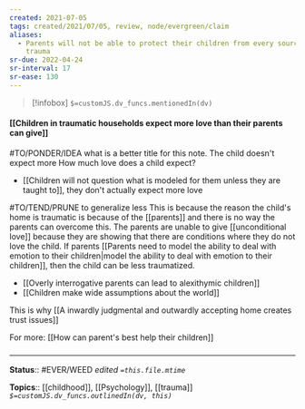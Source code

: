 ```yaml
---
created: 2021-07-05
tags: created/2021/07/05, review, node/evergreen/claim
aliases:
  - Parents will not be able to protect their children from every source of
    trauma
sr-due: 2022-04-24
sr-interval: 17
sr-ease: 130
---
```

> [!infobox]
`$=customJS.dv_funcs.mentionedIn(dv)`

#### [[Children in traumatic households expect more love than their parents can give]] 

#TO/PONDER/IDEA what is a better title for this note. The child doesn't expect more
How much love does a child expect?

- [[Children will not question what is modeled for them unless they are taught to]], they don't actually expect more love

#TO/TEND/PRUNE to generalize less
This is because the reason the child's home is traumatic is because of the [[parents]] and there is no way the parents can overcome this.
The parents are unable to give [[unconditional love]] because they are showing that there are conditions where they do not love the child. If parents [[Parents need to model the ability to deal with emotion to their children|model the ability to deal with emotion to their children]], then the child can be less traumatized.

- [[Overly interrogative parents can lead to alexithymic children]]
- [[Children make wide assumptions about the world]]

This is why [[A inwardly judgmental and outwardly accepting home creates trust issues]]

For more: [[How can parent's best help their children]]

### <hr class="footnote"/>

**Status**:: #EVER/WEED 
*edited `=this.file.mtime`*

**Topics**:: [[childhood]], [[Psychology]], [[trauma]]
*`$=customJS.dv_funcs.outlinedIn(dv, this)`*
